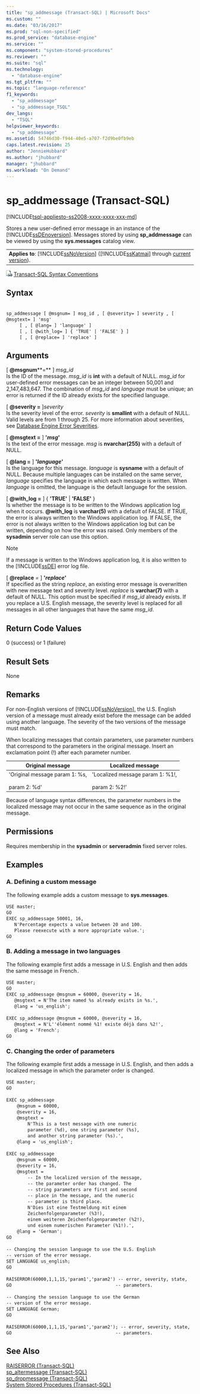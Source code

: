 ```yaml
---
title: "sp_addmessage (Transact-SQL) | Microsoft Docs"
ms.custom: ""
ms.date: "03/16/2017"
ms.prod: "sql-non-specified"
ms.prod_service: "database-engine"
ms.service: ""
ms.component: "system-stored-procedures"
ms.reviewer: ""
ms.suite: "sql"
ms.technology: 
  - "database-engine"
ms.tgt_pltfrm: ""
ms.topic: "language-reference"
f1_keywords: 
  - "sp_addmessage"
  - "sp_addmessage_TSQL"
dev_langs: 
  - "TSQL"
helpviewer_keywords: 
  - "sp_addmessage"
ms.assetid: 54746d30-f944-40e5-a707-f2d9be0fb9eb
caps.latest.revision: 25
author: "JennieHubbard"
ms.author: "jhubbard"
manager: "jhubbard"
ms.workload: "On Demand"
---
```

# sp_addmessage (Transact-SQL)
[!INCLUDE[tsql-appliesto-ss2008-xxxx-xxxx-xxx-md](../../includes/tsql-appliesto-ss2008-xxxx-xxxx-xxx-md.md)]

  Stores a new user-defined error message in an instance of the [!INCLUDE[ssDEnoversion](../../includes/ssdenoversion-md.md)]. Messages stored by using **sp_addmessage** can be viewed by using the **sys.messages** catalog view.  
  
||  
|-|  
|**Applies to**: [!INCLUDE[ssNoVersion](../../includes/ssnoversion-md.md)] ([!INCLUDE[ssKatmai](../../includes/sskatmai-md.md)] through [current version](http://go.microsoft.com/fwlink/p/?LinkId=299658)).|  
  
 ![Topic link icon](../../database-engine/configure-windows/media/topic-link.gif "Topic link icon") [Transact-SQL Syntax Conventions](../../t-sql/language-elements/transact-sql-syntax-conventions-transact-sql.md)  
  
## Syntax  
  
```  
  
sp_addmessage [ @msgnum= ] msg_id , [ @severity= ] severity , [ @msgtext= ] 'msg'   
     [ , [ @lang= ] 'language' ]   
     [ , [ @with_log= ] { 'TRUE' | 'FALSE' } ]   
     [ , [ @replace= ] 'replace' ]   
```  
  
## Arguments  
 [ **@msgnum****=** ] *msg_id*  
 Is the ID of the message. *msg_id* is **int** with a default of NULL. *msg_id* for user-defined error messages can be an integer between 50,001 and 2,147,483,647. The combination of *msg_id* and *language* must be unique; an error is returned if the ID already exists for the specified language.  
  
 [ **@severity =** ]*severity*  
 Is the severity level of the error. *severity* is **smallint** with a default of NULL. Valid levels are from 1 through 25. For more information about severities, see [Database Engine Error Severities](../../relational-databases/errors-events/database-engine-error-severities.md).  
  
 [ **@msgtext =** ] **'***msg***'**  
 Is the text of the error message. *msg* is **nvarchar(255)** with a default of NULL.  
  
 [ **@lang =** ] **'***language***'**  
 Is the language for this message. *language* is **sysname** with a default of NULL. Because multiple languages can be installed on the same server, *language* specifies the language in which each message is written. When *language* is omitted, the language is the default language for the session.  
  
 [ **@with_log =** ] { **'**TRUE**'** | **'FALSE'** }  
 Is whether the message is to be written to the Windows application log when it occurs. **@with_log** is **varchar(5)** with a default of FALSE. If TRUE, the error is always written to the Windows application log. If FALSE, the error is not always written to the Windows application log but can be written, depending on how the error was raised. Only members of the **sysadmin** server role can use this option.  
  
> [!NOTE]  
>  If a message is written to the Windows application log, it is also written to the [!INCLUDE[ssDE](../../includes/ssde-md.md)] error log file.  
  
 [ **@replace** *=* ] **'***replace***'**  
 If specified as the string *replace*, an existing error message is overwritten with new message text and severity level. *replace* is **varchar(7)** with a default of NULL. This option must be specified if *msg_id* already exists. If you replace a U.S. English message, the severity level is replaced for all messages in all other languages that have the same *msg_id*.  
  
## Return Code Values  
 0 (success) or 1 (failure)  
  
## Result Sets  
 None  
  
## Remarks  
 For non-English versions of [!INCLUDE[ssNoVersion](../../includes/ssnoversion-md.md)], the U.S. English version of a message must already exist before the message can be added using another language. The severity of the two versions of the message must match.  
  
 When localizing messages that contain parameters, use parameter numbers that correspond to the parameters in the original message. Insert an exclamation point (!) after each parameter number.  
  
|Original message|Localized message|  
|----------------------|-----------------------|  
|'Original message param 1: %s,<br /><br /> param 2: %d'|'Localized message param 1: %1!,<br /><br /> param 2: %2!'|  
  
 Because of language syntax differences, the parameter numbers in the localized message may not occur in the same sequence as in the original message.  
  
## Permissions  
Requires membership in the **sysadmin** or **serveradmin** fixed server roles.  
  
## Examples  
  
### A. Defining a custom message  
 The following example adds a custom message to **sys.messages**.  
  
```  
USE master;  
GO  
EXEC sp_addmessage 50001, 16,   
   N'Percentage expects a value between 20 and 100.   
   Please reexecute with a more appropriate value.';  
GO  
```  
  
### B. Adding a message in two languages  
 The following example first adds a message in U.S. English and then adds the same message in French`.`  
  
```  
USE master;  
GO  
EXEC sp_addmessage @msgnum = 60000, @severity = 16,   
   @msgtext = N'The item named %s already exists in %s.',   
   @lang = 'us_english';  
  
EXEC sp_addmessage @msgnum = 60000, @severity = 16,   
   @msgtext = N'L''élément nommé %1! existe déjà dans %2!',   
   @lang = 'French';  
GO  
```  
  
### C. Changing the order of parameters  
 The following example first adds a message in U.S. English, and then adds a localized message in which the parameter order is changed.  
  
```  
USE master;  
GO  
  
EXEC sp_addmessage   
    @msgnum = 60000,   
    @severity = 16,  
    @msgtext =   
        N'This is a test message with one numeric  
        parameter (%d), one string parameter (%s),   
        and another string parameter (%s).',  
    @lang = 'us_english';  
  
EXEC sp_addmessage   
    @msgnum = 60000,   
    @severity = 16,  
    @msgtext =   
        -- In the localized version of the message,  
        -- the parameter order has changed. The   
        -- string parameters are first and second  
        -- place in the message, and the numeric   
        -- parameter is third place.  
        N'Dies ist eine Testmeldung mit einem   
        Zeichenfolgenparameter (%3!),  
        einem weiteren Zeichenfolgenparameter (%2!),   
        und einem numerischen Parameter (%1!).',  
    @lang = 'German';  
GO    
  
-- Changing the session language to use the U.S. English  
-- version of the error message.  
SET LANGUAGE us_english;  
GO  
  
RAISERROR(60000,1,1,15,'param1','param2') -- error, severity, state,  
GO                                       -- parameters.  
  
-- Changing the session language to use the German  
-- version of the error message.  
SET LANGUAGE German;  
GO  
  
RAISERROR(60000,1,1,15,'param1','param2'); -- error, severity, state,   
GO                                       -- parameters.  
```  
  
## See Also  
 [RAISERROR &#40;Transact-SQL&#41;](../../t-sql/language-elements/raiserror-transact-sql.md)   
 [sp_altermessage &#40;Transact-SQL&#41;](../../relational-databases/system-stored-procedures/sp-altermessage-transact-sql.md)   
 [sp_dropmessage &#40;Transact-SQL&#41;](../../relational-databases/system-stored-procedures/sp-dropmessage-transact-sql.md)   
 [System Stored Procedures &#40;Transact-SQL&#41;](../../relational-databases/system-stored-procedures/system-stored-procedures-transact-sql.md)  
  
  
